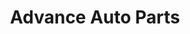 ---
title: "Advance Auto Parts"
url: /milwaukee/advance-auto-parts-west-appleton-avenue/
shop: car parts
---
